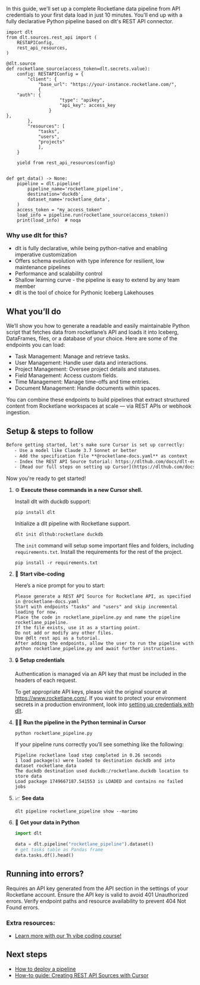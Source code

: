 In this guide, we'll set up a complete Rocketlane data pipeline from API credentials to your first data load in just 10 minutes. You'll end up with a fully declarative Python pipeline based on dlt's REST API connector.

```python-outcome
import dlt
from dlt.sources.rest_api import (
    RESTAPIConfig,
    rest_api_resources,
)

@dlt.source
def rocketlane_source(access_token=dlt.secrets.value):
    config: RESTAPIConfig = {
        "client": {
            "base_url": "https://your-instance.rocketlane.com/",
            {
    "auth": {
                    "type": "apikey",
                    "api_key": access_key
                }
},
        },
        "resources": [
            "tasks",
            "users",
            "projects"
            ],
    }

    yield from rest_api_resources(config)


def get_data() -> None:
    pipeline = dlt.pipeline(
        pipeline_name='rocketlane_pipeline',
        destination='duckdb',
        dataset_name='rocketlane_data', 
    )
    access_token = "my_access_token"
    load_info = pipeline.run(rocketlane_source(access_token))
    print(load_info)  # noqa
```

### Why use dlt for this?

- dlt is fully declarative, while being python-native and enabling imperative customization
- Offers schema evolution with type inference for resilient, low maintenance pipelines
- Performance and scalability control
- Shallow learning curve - the pipeline is easy to extend by any team member
- dlt is the tool of choice for Pythonic Iceberg Lakehouses

## What you’ll do

We’ll show you how to generate a readable and easily maintainable Python script that fetches data from rocketlane’s API and loads it into Iceberg, DataFrames, files, or a database of your choice. Here are some of the endpoints you can load:

- Task Management: Manage and retrieve tasks.
- User Management: Handle user data and interactions.
- Project Management: Oversee project details and statuses.
- Field Management: Access custom fields.
- Time Management: Manage time-offs and time entries.
- Document Management: Handle documents within spaces.

You can combine these endpoints to build pipelines that extract structured content from Rocketlane workspaces at scale — via REST APIs or webhook ingestion.

## Setup & steps to follow

```default
Before getting started, let's make sure Cursor is set up correctly:
   - Use a model like Claude 3.7 Sonnet or better
   - Add the specification file **@rocketlane-docs.yaml** as context
   - Index the REST API Source tutorial: https://dlthub.com/docs/dlt-ecosystem/verified-sources/rest_api/ and add it to context as **@dlt rest api**
   - [Read our full steps on setting up Cursor](https://dlthub.com/docs/dlt-ecosystem/llm-tooling/cursor-restapi#23-configuring-cursor-with-documentation)
```

Now you're ready to get started! 

1. ⚙️ **Execute these commands in a new Cursor shell.**
    
    Install dlt with duckdb support:
    ```shell
    pip install dlt
    ```

    Initialize a dlt pipeline with Rocketlane support.
    ```shell
    dlt init dlthub:rocketlane duckdb
    ```

    The `init` command will setup some important files and folders, including `requirements.txt`. Install the requirements for the rest of the project.
    ```shell
    pip install -r requirements.txt
    ```
    
2. 🤠 **Start vibe-coding**
    
    Here’s a nice prompt for you to start: 
    
    ```prompt
    Please generate a REST API Source for Rocketlane API, as specified in @rocketlane-docs.yaml 
    Start with endpoints "tasks" and "users" and skip incremental loading for now. 
    Place the code in rocketlane_pipeline.py and name the pipeline rocketlane_pipeline. 
    If the file exists, use it as a starting point. 
    Do not add or modify any other files. 
    Use @dlt rest api as a tutorial. 
    After adding the endpoints, allow the user to run the pipeline with python rocketlane_pipeline.py and await further instructions.
    ```

    
3. 🔒 **Setup credentials** 
    
    Authentication is managed via an API key that must be included in the headers of each request.
    
    To get appropriate API keys, please visit the original source at https://www.rocketlane.com/.
    If you want to protect your environment secrets in a production environment, look into [setting up credentials with dlt](https://dlthub.com/docs/walkthroughs/add_credentials).
    
4. 🏃‍♀️ **Run the pipeline in the Python terminal in Cursor**
    
    ```shell
    python rocketlane_pipeline.py
    ```
    
    If your pipeline runs correctly you’ll see something like the following:
    
    ```shell
    Pipeline rocketlane load step completed in 0.26 seconds
    1 load package(s) were loaded to destination duckdb and into dataset rocketlane_data
    The duckdb destination used duckdb:/rocketlane.duckdb location to store data
    Load package 1749667187.541553 is LOADED and contains no failed jobs
    ```
    
5. 📈 **See data**
    
    ```shell
    dlt pipeline rocketlane_pipeline show --marimo
    ```
    
6. 🐍 **Get your data in Python**
    
    ```python
    import dlt

   data = dlt.pipeline("rocketlane_pipeline").dataset()
   # get tasks table as Pandas frame
   data.tasks.df().head()
    ```

## Running into errors?

Requires an API key generated from the API section in the settings of your Rocketlane account. Ensure the API key is valid to avoid 401 Unauthorized errors. Verify endpoint paths and resource availability to prevent 404 Not Found errors.

### Extra resources:

- [Learn more with our 1h vibe coding course!](https://www.youtube.com/watch?v=GGid70rnJuM)

## Next steps

- [How to deploy a pipeline](https://dlthub.com/docs/walkthroughs/deploy-a-pipeline)
- [How-to guide: Creating REST API Sources with Cursor](https://dlthub.com/docs/dlt-ecosystem/llm-tooling/cursor-restapi)